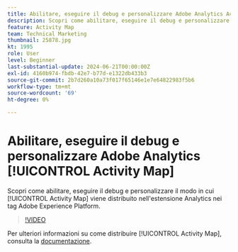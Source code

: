 ```yaml
---
title: Abilitare, eseguire il debug e personalizzare Adobe Analytics Activity Map
description: Scopri come abilitare, eseguire il debug e personalizzare il modo in cui Activity Map viene distribuito nell’estensione Analytics nei tag Adobe Experience Platform.
feature: Activity Map
team: Technical Marketing
thumbnail: 25878.jpg
kt: 1995
role: User
level: Beginner
last-substantial-update: 2024-06-21T00:00:00Z
exl-id: 4160b974-fbdb-42e7-b77d-e1322db433b3
source-git-commit: 2b7d260a10a73f017f65146e1e7e64822983f5b6
workflow-type: tm+mt
source-wordcount: '69'
ht-degree: 0%

---
```


# Abilitare, eseguire il debug e personalizzare Adobe Analytics [!UICONTROL Activity Map]

Scopri come abilitare, eseguire il debug e personalizzare il modo in cui [!UICONTROL Activity Map] viene distribuito nell&#39;estensione Analytics nei tag Adobe Experience Platform.

>[!VIDEO](https://video.tv.adobe.com/v/25878?quality=12&learn=on)

Per ulteriori informazioni su come distribuire [!UICONTROL Activity Map], consulta la [documentazione](https://experienceleague.adobe.com/it/docs/analytics/analyze/activity-map/getting-started/activitymap-enable).
